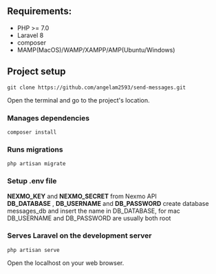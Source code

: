 ## Requirements:
- PHP >= 7.0
- Laravel 8
- composer
- MAMP(MacOS)/WAMP/XAMPP/AMP(Ubuntu/Windows)

## Project setup
```
git clone https://github.com/angelam2593/send-messages.git
```
Open the terminal and go to the project's location.
### Manages dependencies
```
composer install
```
### Runs migrations
```
php artisan migrate
```
### Setup .env file
**NEXMO_KEY** and **NEXMO_SECRET** from Nexmo API <br>
**DB_DATABASE** , **DB_USERNAME**  and **DB_PASSWORD** create database messages_db and insert the name in DB_DATABASE, for mac DB_USERNAME and DB_PASSWORD are usually both root
### Serves Laravel on the development server
```
php artisan serve
```
Open the localhost on your web browser.

